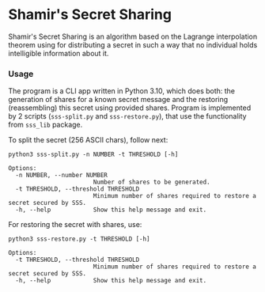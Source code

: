 # Shamir's Secret Sharing

Shamir's Secret Sharing is an algorithm based on the Lagrange 
interpolation theorem using for distributing a secret in such a way that
no individual holds intelligible information about it.

### Usage

The program is a CLI app written in Python 3.10, which does both: the 
generation of shares for a known secret message and the restoring 
(reassembling) this secret using provided shares. Program is implemented
by 2 scripts (`sss-split.py` and `sss-restore.py`), that use the 
functionality from `sss_lib` package.

To split the secret (256 ASCII chars), follow next:
```
python3 sss-split.py -n NUMBER -t THRESHOLD [-h]
```
```
Options:
  -n NUMBER, --number NUMBER
                        Number of shares to be generated.
  -t THRESHOLD, --threshold THRESHOLD
                        Minimum number of shares required to restore a secret secured by SSS.
  -h, --help            Show this help message and exit.

```

For restoring the secret with shares, use:
```
python3 sss-restore.py -t THRESHOLD [-h]
```
```
Options:
  -t THRESHOLD, --threshold THRESHOLD
                        Minimum number of shares required to restore a secret secured by SSS.
  -h, --help            Show this help message and exit.

```
